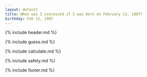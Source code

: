 ```yaml
---
layout: default
title: When was I conceived if I was born on February 11, 1907?
birthday: Feb 11, 1907
---
```


{% include header.md %}

{% include guess.md %}

{% include calculate.md %}

{% include safety.md %}

{% include footer.md %}



